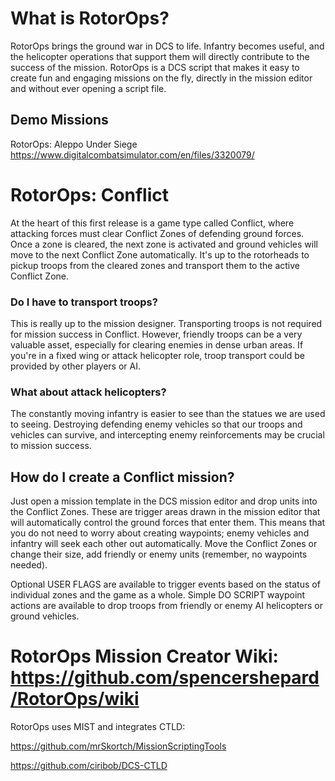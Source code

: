 # What is RotorOps?
RotorOps brings the ground war in DCS to life.  Infantry becomes useful, and the helicopter operations that support them  will directly contribute to the success of the mission.
RotorOps is a DCS script that makes it easy to create fun and engaging missions on the fly, directly in the mission editor and without ever opening a script file.  

## Demo Missions
RotorOps: Aleppo Under Siege  https://www.digitalcombatsimulator.com/en/files/3320079/

# RotorOps: Conflict
At the heart of this first release is a game type called Conflict, where attacking forces must clear Conflict Zones of defending ground forces. Once a zone is cleared, the next zone is activated and ground vehicles will move to the next Conflict Zone automatically.  It's up to the rotorheads to pickup troops from the cleared zones and transport them to the active Conflict Zone. 

### Do I have to transport troops?
This is really up to the mission designer. Transporting troops is not required for mission success in Conflict.  However, friendly troops can be a very valuable asset, especially for clearing enemies in dense urban areas.  If you're in a fixed wing or attack helicopter role, troop transport could be provided by other players or AI.

### What about attack helicopters?  
The constantly moving infantry is easier to see than the statues we are used to seeing.  Destroying defending enemy vehicles so that our troops and vehicles can survive, and intercepting enemy reinforcements may be crucial to mission success.  

## How do I create a Conflict mission?
Just open a mission template in the DCS mission editor and drop units into the Conflict Zones.  These are trigger areas drawn in the mission editor that will automatically control the ground forces that enter them.  This means that you do not need to worry about creating waypoints; enemy vehicles and infantry will seek each other out automatically.  Move the Conflict Zones or change their size, add friendly or enemy units (remember, no waypoints needed).

Optional USER FLAGS are available to trigger events based on the status of individual zones and the game as a whole.  Simple DO SCRIPT waypoint actions are available to drop troops from friendly or enemy AI helicopters or ground vehicles.

# RotorOps Mission Creator Wiki: https://github.com/spencershepard/RotorOps/wiki

RotorOps uses MIST and integrates CTLD:

https://github.com/mrSkortch/MissionScriptingTools

https://github.com/ciribob/DCS-CTLD
